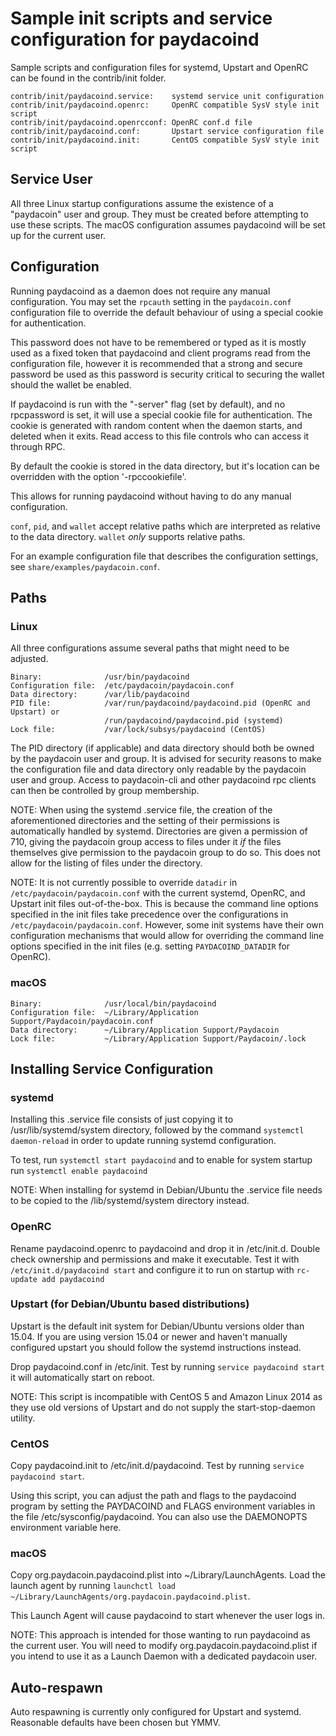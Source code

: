 Sample init scripts and service configuration for paydacoind
==========================================================

Sample scripts and configuration files for systemd, Upstart and OpenRC
can be found in the contrib/init folder.

    contrib/init/paydacoind.service:    systemd service unit configuration
    contrib/init/paydacoind.openrc:     OpenRC compatible SysV style init script
    contrib/init/paydacoind.openrcconf: OpenRC conf.d file
    contrib/init/paydacoind.conf:       Upstart service configuration file
    contrib/init/paydacoind.init:       CentOS compatible SysV style init script

Service User
---------------------------------

All three Linux startup configurations assume the existence of a "paydacoin" user
and group.  They must be created before attempting to use these scripts.
The macOS configuration assumes paydacoind will be set up for the current user.

Configuration
---------------------------------

Running paydacoind as a daemon does not require any manual configuration. You may
set the `rpcauth` setting in the `paydacoin.conf` configuration file to override
the default behaviour of using a special cookie for authentication.

This password does not have to be remembered or typed as it is mostly used
as a fixed token that paydacoind and client programs read from the configuration
file, however it is recommended that a strong and secure password be used
as this password is security critical to securing the wallet should the
wallet be enabled.

If paydacoind is run with the "-server" flag (set by default), and no rpcpassword is set,
it will use a special cookie file for authentication. The cookie is generated with random
content when the daemon starts, and deleted when it exits. Read access to this file
controls who can access it through RPC.

By default the cookie is stored in the data directory, but it's location can be overridden
with the option '-rpccookiefile'.

This allows for running paydacoind without having to do any manual configuration.

`conf`, `pid`, and `wallet` accept relative paths which are interpreted as
relative to the data directory. `wallet` *only* supports relative paths.

For an example configuration file that describes the configuration settings,
see `share/examples/paydacoin.conf`.

Paths
---------------------------------

### Linux

All three configurations assume several paths that might need to be adjusted.

    Binary:              /usr/bin/paydacoind
    Configuration file:  /etc/paydacoin/paydacoin.conf
    Data directory:      /var/lib/paydacoind
    PID file:            /var/run/paydacoind/paydacoind.pid (OpenRC and Upstart) or
                         /run/paydacoind/paydacoind.pid (systemd)
    Lock file:           /var/lock/subsys/paydacoind (CentOS)

The PID directory (if applicable) and data directory should both be owned by the
paydacoin user and group. It is advised for security reasons to make the
configuration file and data directory only readable by the paydacoin user and
group. Access to paydacoin-cli and other paydacoind rpc clients can then be
controlled by group membership.

NOTE: When using the systemd .service file, the creation of the aforementioned
directories and the setting of their permissions is automatically handled by
systemd. Directories are given a permission of 710, giving the paydacoin group
access to files under it _if_ the files themselves give permission to the
paydacoin group to do so. This does not allow
for the listing of files under the directory.

NOTE: It is not currently possible to override `datadir` in
`/etc/paydacoin/paydacoin.conf` with the current systemd, OpenRC, and Upstart init
files out-of-the-box. This is because the command line options specified in the
init files take precedence over the configurations in
`/etc/paydacoin/paydacoin.conf`. However, some init systems have their own
configuration mechanisms that would allow for overriding the command line
options specified in the init files (e.g. setting `PAYDACOIND_DATADIR` for
OpenRC).

### macOS

    Binary:              /usr/local/bin/paydacoind
    Configuration file:  ~/Library/Application Support/Paydacoin/paydacoin.conf
    Data directory:      ~/Library/Application Support/Paydacoin
    Lock file:           ~/Library/Application Support/Paydacoin/.lock

Installing Service Configuration
-----------------------------------

### systemd

Installing this .service file consists of just copying it to
/usr/lib/systemd/system directory, followed by the command
`systemctl daemon-reload` in order to update running systemd configuration.

To test, run `systemctl start paydacoind` and to enable for system startup run
`systemctl enable paydacoind`

NOTE: When installing for systemd in Debian/Ubuntu the .service file needs to be copied to the /lib/systemd/system directory instead.

### OpenRC

Rename paydacoind.openrc to paydacoind and drop it in /etc/init.d.  Double
check ownership and permissions and make it executable.  Test it with
`/etc/init.d/paydacoind start` and configure it to run on startup with
`rc-update add paydacoind`

### Upstart (for Debian/Ubuntu based distributions)

Upstart is the default init system for Debian/Ubuntu versions older than 15.04. If you are using version 15.04 or newer and haven't manually configured upstart you should follow the systemd instructions instead.

Drop paydacoind.conf in /etc/init.  Test by running `service paydacoind start`
it will automatically start on reboot.

NOTE: This script is incompatible with CentOS 5 and Amazon Linux 2014 as they
use old versions of Upstart and do not supply the start-stop-daemon utility.

### CentOS

Copy paydacoind.init to /etc/init.d/paydacoind. Test by running `service paydacoind start`.

Using this script, you can adjust the path and flags to the paydacoind program by
setting the PAYDACOIND and FLAGS environment variables in the file
/etc/sysconfig/paydacoind. You can also use the DAEMONOPTS environment variable here.

### macOS

Copy org.paydacoin.paydacoind.plist into ~/Library/LaunchAgents. Load the launch agent by
running `launchctl load ~/Library/LaunchAgents/org.paydacoin.paydacoind.plist`.

This Launch Agent will cause paydacoind to start whenever the user logs in.

NOTE: This approach is intended for those wanting to run paydacoind as the current user.
You will need to modify org.paydacoin.paydacoind.plist if you intend to use it as a
Launch Daemon with a dedicated paydacoin user.

Auto-respawn
-----------------------------------

Auto respawning is currently only configured for Upstart and systemd.
Reasonable defaults have been chosen but YMMV.

